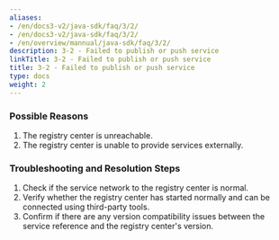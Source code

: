```yaml
---
aliases:
- /en/docs3-v2/java-sdk/faq/3/2/
- /en/docs3-v2/java-sdk/faq/3/2/
- /en/overview/mannual/java-sdk/faq/3/2/
description: 3-2 - Failed to publish or push service
linkTitle: 3-2 - Failed to publish or push service
title: 3-2 - Failed to publish or push service
type: docs
weight: 2
---
```







### Possible Reasons

1. The registry center is unreachable.
2. The registry center is unable to provide services externally.

### Troubleshooting and Resolution Steps

1. Check if the service network to the registry center is normal.
2. Verify whether the registry center has started normally and can be connected using third-party tools.
3. Confirm if there are any version compatibility issues between the service reference and the registry center's version.

